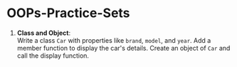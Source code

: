# OOPs-Practice-Sets

1. **Class and Object**:  
   Write a class `Car` with properties like `brand`, `model`, and `year`. Add a member function to display the car's details. Create an object of `Car` and call the display function.
